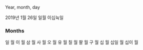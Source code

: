 Year, month, day

2019년 1월 26일
      일월 이십뉵일


### Months
일 월
이 월
삼 월
사 월
오 월
유 월
칠 월
팔 월
구 월
십 월
십일 월
십이 월
